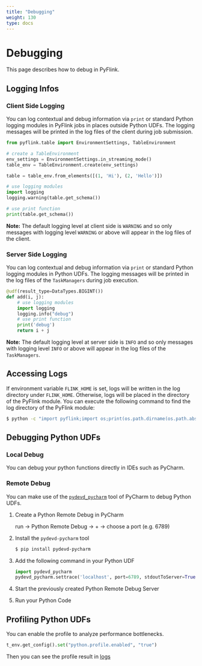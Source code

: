 ```yaml
---
title: "Debugging"
weight: 130
type: docs
---
```

<!--
Licensed to the Apache Software Foundation (ASF) under one
or more contributor license agreements.  See the NOTICE file
distributed with this work for additional information
regarding copyright ownership.  The ASF licenses this file
to you under the Apache License, Version 2.0 (the
"License"); you may not use this file except in compliance
with the License.  You may obtain a copy of the License at

  http://www.apache.org/licenses/LICENSE-2.0

Unless required by applicable law or agreed to in writing,
software distributed under the License is distributed on an
"AS IS" BASIS, WITHOUT WARRANTIES OR CONDITIONS OF ANY
KIND, either express or implied.  See the License for the
specific language governing permissions and limitations
under the License.
-->

# Debugging

This page describes how to debug in PyFlink.

## Logging Infos

### Client Side Logging

You can log contextual and debug information via `print` or standard Python logging modules in
PyFlink jobs in places outside Python UDFs. The logging messages will be printed in the log files
of the client during job submission.

```python
from pyflink.table import EnvironmentSettings, TableEnvironment

# create a TableEnvironment
env_settings = EnvironmentSettings.in_streaming_mode()
table_env = TableEnvironment.create(env_settings)

table = table_env.from_elements([(1, 'Hi'), (2, 'Hello')])

# use logging modules
import logging
logging.warning(table.get_schema())

# use print function
print(table.get_schema())
```

**Note:** The default logging level at client side is `WARNING` and so only messages with logging
level `WARNING` or above will appear in the log files of the client.

### Server Side Logging

You can log contextual and debug information via `print` or standard Python logging modules in Python UDFs. 
The logging messages will be printed in the log files of the `TaskManagers` during job execution.

```python
@udf(result_type=DataTypes.BIGINT())
def add(i, j):
    # use logging modules
    import logging
    logging.info("debug")
    # use print function
    print('debug')
    return i + j
```

**Note:** The default logging level at server side is `INFO` and so only messages with logging level `INFO` or above
will appear in the log files of the `TaskManagers`.

## Accessing Logs

If environment variable `FLINK_HOME` is set, logs will be written in the log directory under `FLINK_HOME`.
Otherwise, logs will be placed in the directory of the PyFlink module. You can execute the following command to find
the log directory of the PyFlink module:

```bash
$ python -c "import pyflink;import os;print(os.path.dirname(os.path.abspath(pyflink.__file__))+'/log')"
```

## Debugging Python UDFs

### Local Debug

You can debug your python functions directly in IDEs such as PyCharm.

### Remote Debug

You can make use of the [`pydevd_pycharm`](https://pypi.org/project/pydevd-pycharm/) tool of PyCharm to debug Python UDFs.

1. Create a Python Remote Debug in PyCharm

    run -> Python Remote Debug -> + -> choose a port (e.g. 6789)

2. Install the `pydevd-pycharm` tool

    ```bash
    $ pip install pydevd-pycharm
    ```

3. Add the following command in your Python UDF

    ```python
    import pydevd_pycharm
    pydevd_pycharm.settrace('localhost', port=6789, stdoutToServer=True, stderrToServer=True)
    ```

4. Start the previously created Python Remote Debug Server

5. Run your Python Code

## Profiling Python UDFs

You can enable the profile to analyze performance bottlenecks.

```python
t_env.get_config().set("python.profile.enabled", "true")
``` 

Then you can see the profile result in [logs](#accessing-logs)
